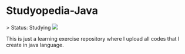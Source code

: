 <h1>Studyopedia-Java</h1>
> Status: Studying <img src="https://img.shields.io/badge/Java-ED8B00?style=for-the-badge&logo=java&logoColor=white"/>

This is just a learning exercise repository where I upload all codes that I create in java language.

